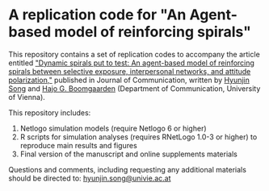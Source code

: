 # A replication code for "An Agent-based model of reinforcing spirals"
This repository contains a set of replication codes to accompany the article entitled ["Dynamic spirals put to test: An agent-based model of reinforcing spirals between selective exposure, interpersonal networks, and attitude polarization,"](http://dx.doi.org/10.1111/jcom.12288) published in Journal of Communication, written by [Hyunjin Song](http://www.hyunjinsong.com) and [Hajo G. Boomgaarden](https://http://www.hajoboomgaarden.com/Hajo_Boomgaarden/Work.html) (Department of Communication, University of Vienna).

This repository includes:

1. Netlogo simulation models (require Netlogo 6 or higher)
2. R scripts for simulation analyses (requires RNetLogo 1.0-3 or higher) to reproduce main results and figures
3. Final version of the manuscript and online supplements materials

Questions and comments, including requesting any additional materials should be directed to:
hyunjin.song@univie.ac.at

